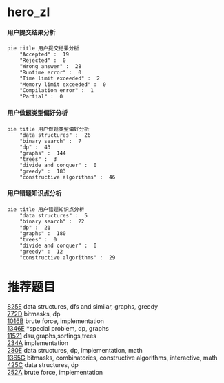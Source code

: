 # hero_zl

<!-- tabs:start -->



#### **用户提交结果分析**

```mermaid
pie title 用户提交结果分析
    "Accepted" :  19
    "Rejected" :  0
    "Wrong answer" :  28
    "Runtime error" :  0
    "Time limit exceeded" :  2
    "Memory limit exceeded" :  0
    "Compilation error" :  1
    "Partial" :  0
```

#### **用户做题类型偏好分析**

```mermaid
pie title 用户做题类型偏好分析
    "data structures" :  26
    "binary search" :  7
    "dp" :  43
    "graphs" :  144
    "trees" :  3
    "divide and conquer" :  0
    "greedy" :  183
    "constructive algorithms" :  46
```
#### **用户错题知识点分析**

```mermaid
pie title 用户错题知识点分析
    "data structures" :  5
    "binary search" :  22
    "dp" :  21
    "graphs" :  180
    "trees" :  0
    "divide and conquer" :  0
    "greedy" :  12
    "constructive algorithms" :  29
```



<!-- tabs:end -->
# 推荐题目
[825E](https://codeforces.com/contest/825/problem/E)		data structures,
                        dfs and similar,
                        graphs,
                        greedy		  
[772D](https://codeforces.com/contest/772/problem/D)		bitmasks,
                        dp		  
[1016B](https://codeforces.com/contest/1016/problem/B)		brute force,
                        implementation		  
[1346E](https://codeforces.com/contest/1346/problem/E)		*special problem,
                        dp,
                        graphs		  
[11521](https://codeforces.com/contest/1152/problem/1)		dsu,graphs,sortings,trees		  
[234A](https://codeforces.com/contest/234/problem/A)		implementation		  
[280E](https://codeforces.com/contest/280/problem/E)		data structures,
                        dp,
                        implementation,
                        math		  
[1365G](https://codeforces.com/contest/1365/problem/G)		bitmasks,
                        combinatorics,
                        constructive algorithms,
                        interactive,
                        math		  
[425C](https://codeforces.com/contest/425/problem/C)		data structures,
                        dp		  
[252A](https://codeforces.com/contest/252/problem/A)		brute force,
                        implementation		  
